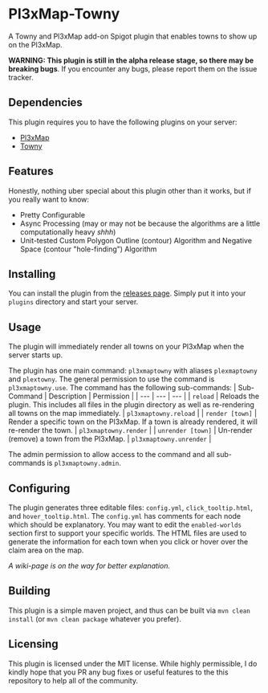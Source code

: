 # Pl3xMap-Towny
A Towny and Pl3xMap add-on Spigot plugin that enables towns to show up on the Pl3xMap.

**WARNING: This plugin is still in the alpha release stage, so there may be breaking bugs**. If you encounter any bugs, please report them on the issue tracker.

## Dependencies
This plugin requires you to have the following plugins on your server:
- [Pl3xMap](https://github.com/pl3xgaming/Pl3xMap)
- [Towny](https://github.com/TownyAdvanced/Towny)

## Features
Honestly, nothing uber special about this plugin other than it works, but if you really want to know:
- Pretty Configurable
- Async Processing (may or may not be because the algorithms are a little computationally heavy *shhh*)
- Unit-tested Custom Polygon Outline (contour) Algorithm and Negative Space (contour "hole-finding") Algorithm

## Installing
You can install the plugin from the [releases page](https://github.com/silverwolfg11/Pl3xMap-Towny/releases). Simply put it into your `plugins` directory and start your server.

## Usage
The plugin will immediately render all towns on your Pl3xMap when the server starts up.

The plugin has one main command: `pl3xmaptowny` with aliases `plexmaptowny` and `plextowny`. The general permission to use the command is `pl3xmaptowny.use`.
The command has the following sub-commands:
| Sub-Command | Description | Permission |
| --- | --- | --- |
| `reload` | Reloads the plugin. This includes all files in the plugin directory as well as re-rendering all towns on the map immediately. | `pl3xmaptowny.reload` |
| `render [town]` | Render a specific town on the Pl3xMap. If a town is already rendered, it will re-render the town. | `pl3xmaptowny.render` |
| `unrender [town]` | Un-render (remove) a town from the Pl3xMap. | `pl3xmaptowny.unrender` |

The admin permission to allow access to the command and all sub-commands is `pl3xmaptowny.admin`.

## Configuring
The plugin generates three editable files: `config.yml`, `click_tooltip.html`, and `hover_tooltip.html`. The `config.yml` has comments for each node which should be explanatory.
You may want to edit the `enabled-worlds` section first to support your specific worlds. 
The HTML files are used to generate the information for each town when you click or hover over the claim area on the map.

*A wiki-page is on the way for better explanation.*

## Building
This plugin is a simple maven project, and thus can be built via `mvn clean install` (or `mvn clean package` whatever you prefer).

## Licensing
This plugin is licensed under the MIT license. While highly permissible, I do kindly hope that you PR any bug fixes or useful features to the this repository to help all of the community.
